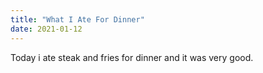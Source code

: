 ```yaml
---
title: "What I Ate For Dinner"
date: 2021-01-12
---
```

Today i ate steak and fries for dinner and it was very good.
